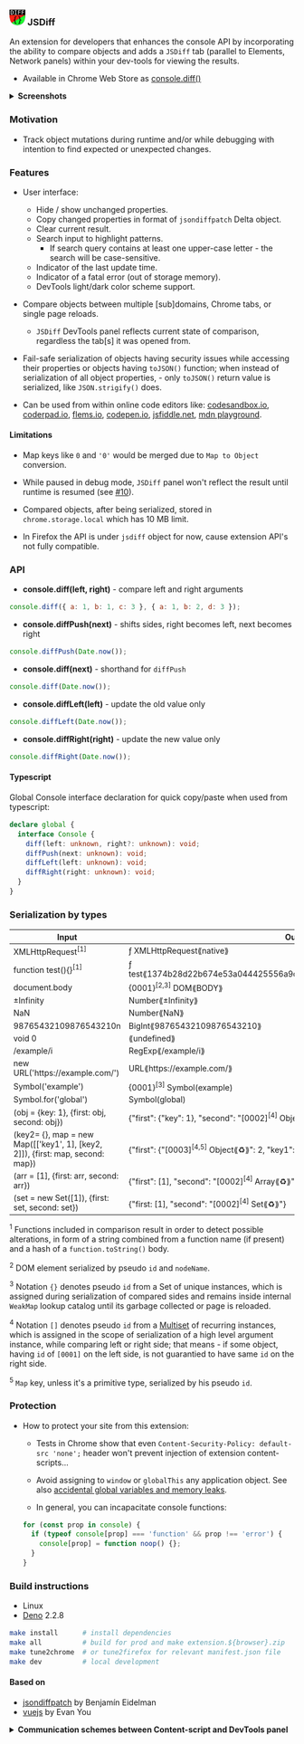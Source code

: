 ### ![](public/img/panel-icon28.png) JSDiff

An extension for developers that enhances the console API by incorporating the ability to compare objects and adds a `JSDiff` tab (parallel to Elements, Network panels) within your dev-tools for viewing the results.

- Available in Chrome Web Store as [console.diff()](https://chromewebstore.google.com/detail/consolediff/iefeamoljhdcpigpnpggeiiabpnpgonb)
<!-- - Available in Firefox Add-ons as [jsdiff.diff()](https://addons.mozilla.org/addon/jsdiff-diff/) -->

<details>
  <summary> <strong>Screenshots</strong> </summary>

- Comparing two objects
  ![screenshot](./doc/screenshot-01.png)

- Tracking changes in `localStorage` (unchanged are hidden)
  ![screenshot](./doc/screenshot-02.png)

</details>

### Motivation

- Track object mutations during runtime and/or while debugging with intention to find expected or unexpected changes.

### Features

- User interface:

  - Hide / show unchanged properties.
  - Copy changed properties in format of `jsondiffpatch` Delta object.
  - Clear current result.
  - Search input to highlight patterns.
    - If search query contains at least one upper-case letter - the search will be case-sensitive.
  - Indicator of the last update time.
  - Indicator of a fatal error (out of storage memory).
  - DevTools light/dark color scheme support.

- Compare objects between multiple [sub]domains, Chrome tabs, or single page reloads.

  - `JSDiff` DevTools panel reflects current state of comparison, regardless the tab[s] it was opened from.

- Fail-safe serialization of objects having security issues while accessing their properties or objects having `toJSON()` function; when instead of serialization of all object properties, - only `toJSON()` return value is serialized, like `JSON.strigify()` does.

- Can be used from within online code editors like: [codesandbox.io](https://codesandbox.io), [coderpad.io](https://coderpad.io), [flems.io](https://flems.io), [codepen.io](https://codepen.io), [jsfiddle.net](https://jsfiddle.net), [mdn playground](https://developer.mozilla.org/play).

#### Limitations

- Map keys like `0` and `'0'` would be merged due to `Map to Object` conversion.

- While paused in debug mode, `JSDiff` panel won't reflect the result until runtime is resumed (see [#10](https://github.com/zendive/jsdiff/issues/10)).

- Compared objects, after being serialized, stored in `chrome.storage.local` which has 10 MB limit.

- In Firefox the API is under `jsdiff` object for now, cause extension API's not fully compatible.

### API

- **console.diff(left, right)** - compare left and right arguments

```javascript
console.diff({ a: 1, b: 1, c: 3 }, { a: 1, b: 2, d: 3 });
```

- **console.diffPush(next)** - shifts sides, right becomes left, next becomes right

```javascript
console.diffPush(Date.now());
```

- **console.diff(next)** - shorthand for `diffPush`

```javascript
console.diff(Date.now());
```

- **console.diffLeft(left)** - update the old value only

```javascript
console.diffLeft(Date.now());
```

- **console.diffRight(right)** - update the new value only

```javascript
console.diffRight(Date.now());
```

#### Typescript

Global Console interface declaration for quick copy/paste when used from typescript:

```typescript
declare global {
  interface Console {
    diff(left: unknown, right?: unknown): void;
    diffPush(next: unknown): void;
    diffLeft(left: unknown): void;
    diffRight(right: unknown): void;
  }
}
```

### Serialization by types

| Input                                                                           | Output                                                                                                   |
|---------------------------------------------------------------------------------|----------------------------------------------------------------------------------------------------------|
| XMLHttpRequest<sup>[1]</sup>                                                    | ƒ XMLHttpRequest⟪native⟫                                                                                 |
| function test(){}<sup>[1]</sup>                                                 | ƒ test⟪1374b28d22b674e53a044425556a9cd48b82fd5aba3bf19e3545d51704227b10⟫                                 |
| document.body                                                                   | {0001}<sup>[2,3]</sup> DOM⟪BODY⟫                                                                         |
| ±Infinity                                                                       | Number⟪±Infinity⟫                                                                                        |
| NaN                                                                             | Number⟪NaN⟫                                                                                              |
| 98765432109876543210n                                                           | BigInt⟪98765432109876543210⟫                                                                             |
| void 0                                                                          | ⟪undefined⟫                                                                                              |
| /example/i                                                                      | RegExp⟪/example/i⟫                                                                                       |
| new URL('https:\//example.com/')                                                | URL⟪https:\//example.com\/⟫                                                                              |
| Symbol('example')                                                               | {0001}<sup>[3]</sup> Symbol(example)                                                                     |
| Symbol.for('global')                                                            | Symbol(global)                                                                                           |
| (obj = {key: 1}, {first: obj, second: obj})                                     | {"first": {"key": 1}, "second": "[0002]<sup>[4]</sup> Object⟪♻️⟫"}                                       |
| (key2= {}, map = new Map(\[['key1', 1], [key2, 2]]), {first: map, second: map}) | {"first": {"[0003]<sup>[4,5]</sup> Object⟪♻️⟫": 2, "key1": 1}, "second": "[0002]<sup>[4]</sup> Map⟪♻️⟫"} |
| (arr = [1], {first: arr, second: arr})                                          | {"first": [1], "second": "[0002]<sup>[4]</sup> Array⟪♻️⟫"}                                               |
| (set = new Set([1]), {first: set, second: set})                                 | {"first: [1], "second": "[0002]<sup>[4]</sup> Set⟪♻️⟫"}                                                  |

<sup>1</sup> Functions included in comparison result in order to detect possible alterations, in form of a string combined from a function name (if present) and a hash of a `function.toString()` body.

<sup>2</sup> DOM element serialized by pseudo `id` and `nodeName`.

<sup>3</sup> Notation `{}` denotes pseudo `id` from a Set of unique instances, which is assigned during serialization of compared sides and remains inside internal `WeakMap` lookup catalog until its garbage collected or page is reloaded.

<sup>4</sup> Notation `[]` denotes pseudo `id` from a [Multiset](https://en.wikipedia.org/wiki/Multiset) of recurring instances, which is assigned in the scope of serialization of a high level argument instance, while comparing left or right side; that means - if some object, having `id` of `[0001]` on the left side, is not guarantied to have same `id` on the right side.

<sup>5</sup> `Map` key, unless it's a primitive type, serialized by his pseudo `id`.

### Protection

- How to protect your site from this extension:

  - Tests in Chrome show that even `Content-Security-Policy: default-src 'none';` header won't prevent injection of extension content-scripts...

  - Avoid assigning to `window` or `globalThis` any application object.
    See also [accidental global variables and memory leaks](https://www.tutorialspoint.com/explain-in-detail-about-memory-leaks-in-javascript).

  - In general, you can incapacitate console functions:

  ```js
  for (const prop in console) {
    if (typeof console[prop] === 'function' && prop !== 'error') {
      console[prop] = function noop() {};
    }
  }
  ```

### Build instructions

- Linux
- [Deno](https://docs.deno.com/runtime/getting_started/installation/) 2.2.8

```sh
make install      # install dependencies
make all          # build for prod and make extension.${browser}.zip
make tune2chrome  # or tune2firefox for relevant manifest.json file
make dev          # local development
```

#### Based on

- [jsondiffpatch](https://github.com/benjamine/jsondiffpatch) by Benjamín Eidelman
- [vuejs](https://github.com/vuejs) by Evan You

<details>
  <summary> <strong>Communication schemes between Content-script and DevTools panel</strong> </summary>

- Chrome mv3
  ![screenshot](./doc/design.chrome.png)
- Firefox
  ![screenshot](./doc/design.firefox.png)

</details>
